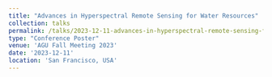 ```yaml
---
title: "Advances in Hyperspectral Remote Sensing for Water Resources"
collection: talks
permalink: /talks/2023-12-11-advances-in-hyperspectral-remote-sensing-for-water
type: "Conference Poster"
venue: 'AGU Fall Meeting 2023'
date: '2023-12-11'
location: 'San Francisco, USA'
---
```


